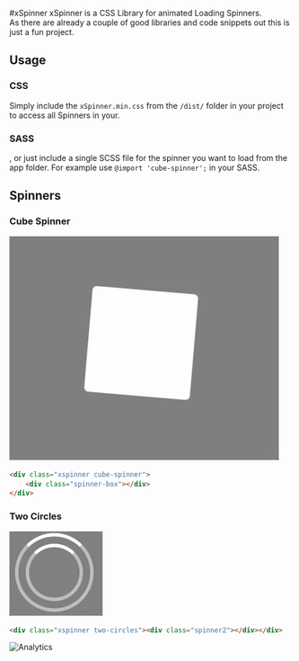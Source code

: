 #xSpinner
xSpinner is a CSS Library for animated Loading Spinners.  
As there are already a couple of good libraries and code snippets out this is just a fun project.

## Usage

### CSS
Simply include the `xSpinner.min.css` from the `/dist/` folder in your project to access all Spinners in your.

### SASS
, or just include a single SCSS file for the spinner you want to load from the app folder. 
For example use `@import 'cube-spinner';` in your SASS.

## Spinners

### Cube Spinner

![Cube Spinner](cube-spinner.gif)

```HTML
<div class="xspinner cube-spinner">
	<div class="spinner-box"></div>
</div>
```

### Two Circles

![Two Circles](two-circles.gif)

```HTML
<div class="xspinner two-circles"><div class="spinner2"></div></div>
```

![Analytics](https://ga-beacon.appspot.com/UA-40522413-9/xSpinner/readme?pixel)
